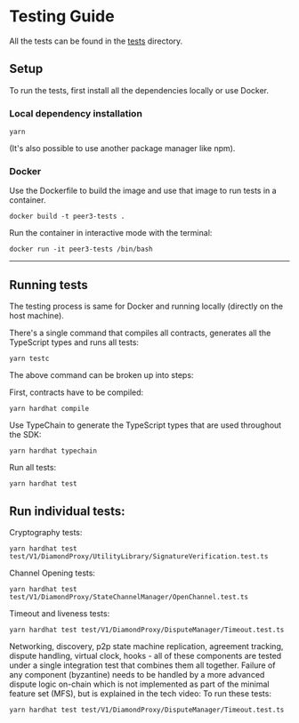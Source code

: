 # Testing Guide

All the tests can be found in the [tests](../test/V1/) directory.

## Setup

To run the tests, first install all the dependencies locally or use Docker.

### Local dependency installation

```shell
yarn
```

(It's also possible to use another package manager like npm).

### Docker

Use the Dockerfile to build the image and use that image to run tests in a container.

```shell
docker build -t peer3-tests .
```

Run the container in interactive mode with the terminal:

```shell
docker run -it peer3-tests /bin/bash
```

---

## Running tests

The testing process is same for Docker and running locally (directly on the host machine).

There's a single command that compiles all contracts, generates all the TypeScript types and runs all tests:

```shell
yarn testc
```

The above command can be broken up into steps:

First, contracts have to be compiled:

```shell
yarn hardhat compile
```

Use TypeChain to generate the TypeScript types that are used throughout the SDK:

```shell
yarn hardhat typechain
```

Run all tests:

```shell
yarn hardhat test
```

## Run individual tests:

Cryptography tests:

```shell
yarn hardhat test test/V1/DiamondProxy/UtilityLibrary/SignatureVerification.test.ts
```

Channel Opening tests:

```shell
yarn hardhat test test/V1/DiamondProxy/StateChannelManager/OpenChannel.test.ts
```

Timeout and liveness tests:

```shell
yarn hardhat test test/V1/DiamondProxy/DisputeManager/Timeout.test.ts
```

Networking, discovery, p2p state machine replication, agreement tracking, dispute handling, virtual clock, hooks - all of these components are tested under a single integration test that combines them all together. Failure of any component (byzantine) needs to be handled by a more advanced dispute logic on-chain which is not implemented as part of the minimal feature set (MFS), but is explained in the tech video:
To run these tests:

```shell
yarn hardhat test test/V1/DiamondProxy/DisputeManager/Timeout.test.ts
```
